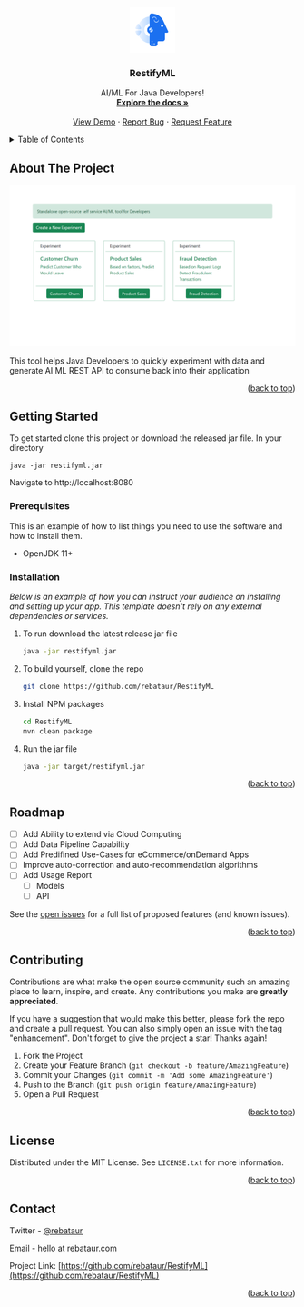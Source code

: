 <div id="top"></div>




<!-- PROJECT LOGO -->
<br />
<div align="center">
  <a href="https://github.com/rebataur/RestifyML">
    <img src="images/logo.png" alt="Logo" width="80" height="80">
  </a>

  <h3 align="center">RestifyML</h3>

  <p align="center">
    AI/ML For Java Developers!
    <br />
    <a href="https://github.com/rebataur/RestifyML"><strong>Explore the docs »</strong></a>
    <br />
    <br />
    <a href="https://github.com/rebataur/RestifyML">View Demo</a>
    ·
    <a href="https://github.com/rebataur/RestifyML/issues">Report Bug</a>
    ·
    <a href="https://github.com/rebataur/RestifyML/issues">Request Feature</a>
  </p>
</div>



<!-- TABLE OF CONTENTS -->
<details>
  <summary>Table of Contents</summary>
  <ol>
    <li>
      <a href="#about-the-project">About The Project</a>
      <ul>
        <li><a href="#built-with">Built With</a></li>
      </ul>
    </li>
    <li>
      <a href="#getting-started">Getting Started</a>
      <ul>
        <li><a href="#prerequisites">Prerequisites</a></li>
        <li><a href="#installation">Installation</a></li>
      </ul>
    </li>
    <li><a href="#usage">Usage</a></li>
    <li><a href="#roadmap">Roadmap</a></li>
    <li><a href="#contributing">Contributing</a></li>
    <li><a href="#license">License</a></li>
    <li><a href="#contact">Contact</a></li>
    <li><a href="#acknowledgments">Acknowledgments</a></li>
  </ol>
</details>



<!-- ABOUT THE PROJECT -->
## About The Project

[![Product Name Screen Shot][product-screenshot]](https://example.com)

This tool helps Java Developers to quickly experiment with data and generate AI ML REST API to consume back into their application


<p align="right">(<a href="#top">back to top</a>)</p>



<!-- GETTING STARTED -->
## Getting Started

To get started clone this project or download the released jar file.
In your directory 
```
java -jar restifyml.jar
```
Navigate to http://localhost:8080

### Prerequisites

This is an example of how to list things you need to use the software and how to install them.
* OpenJDK 11+


### Installation

_Below is an example of how you can instruct your audience on installing and setting up your app. This template doesn't rely on any external dependencies or services._

1. To run download the latest release jar file
   ```sh
   java -jar restifyml.jar
   ```
2. To build yourself, clone the repo
   ```sh
   git clone https://github.com/rebataur/RestifyML
   ```
3. Install NPM packages
   ```sh
   cd RestifyML
   mvn clean package
   ```
4. Run the jar file
   ```sh
   java -jar target/restifyml.jar
   ```

<p align="right">(<a href="#top">back to top</a>)</p>



<!-- ROADMAP -->
## Roadmap

- [ ] Add Ability to extend via Cloud Computing
- [ ] Add Data Pipeline Capability
- [ ] Add Predifined Use-Cases for eCommerce/onDemand Apps
- [ ] Improve auto-correction and auto-recommendation algorithms
- [ ] Add Usage Report
    - [ ] Models
    - [ ] API

See the [open issues](https://github.com/rebataur/RestifyML/issues) for a full list of proposed features (and known issues).

<p align="right">(<a href="#top">back to top</a>)</p>



<!-- CONTRIBUTING -->
## Contributing

Contributions are what make the open source community such an amazing place to learn, inspire, and create. Any contributions you make are **greatly appreciated**.

If you have a suggestion that would make this better, please fork the repo and create a pull request. You can also simply open an issue with the tag "enhancement".
Don't forget to give the project a star! Thanks again!

1. Fork the Project
2. Create your Feature Branch (`git checkout -b feature/AmazingFeature`)
3. Commit your Changes (`git commit -m 'Add some AmazingFeature'`)
4. Push to the Branch (`git push origin feature/AmazingFeature`)
5. Open a Pull Request

<p align="right">(<a href="#top">back to top</a>)</p>



<!-- LICENSE -->
## License

Distributed under the MIT License. See `LICENSE.txt` for more information.

<p align="right">(<a href="#top">back to top</a>)</p>



<!-- CONTACT -->
## Contact

Twitter - [@rebataur](https://twitter.com/rebataur)

Email - hello at rebataur.com

Project Link: [https://github.com/rebataur/RestifyML](https://github.com/rebataur/RestifyML)

<p align="right">(<a href="#top">back to top</a>)</p>






<!-- MARKDOWN LINKS & IMAGES -->
<!-- https://www.markdownguide.org/basic-syntax/#reference-style-links -->
[contributors-shield]: https://img.shields.io/github/contributors/othneildrew/Best-README-Template.svg?style=for-the-badge
[contributors-url]: https://github.com/othneildrew/Best-README-Template/graphs/contributors
[forks-shield]: https://img.shields.io/github/forks/othneildrew/Best-README-Template.svg?style=for-the-badge
[forks-url]: https://github.com/othneildrew/Best-README-Template/network/members
[stars-shield]: https://img.shields.io/github/stars/othneildrew/Best-README-Template.svg?style=for-the-badge
[stars-url]: https://github.com/othneildrew/Best-README-Template/stargazers
[issues-shield]: https://img.shields.io/github/issues/othneildrew/Best-README-Template.svg?style=for-the-badge
[issues-url]: https://github.com/othneildrew/Best-README-Template/issues
[license-shield]: https://img.shields.io/github/license/othneildrew/Best-README-Template.svg?style=for-the-badge
[license-url]: https://github.com/othneildrew/Best-README-Template/blob/master/LICENSE.txt
[linkedin-shield]: https://img.shields.io/badge/-LinkedIn-black.svg?style=for-the-badge&logo=linkedin&colorB=555
[linkedin-url]: https://linkedin.com/in/othneildrew
[product-screenshot]: images/screenshot.png

